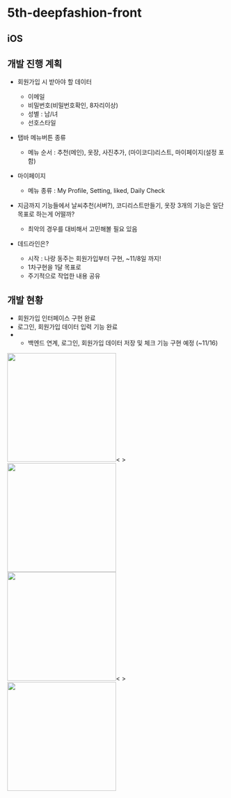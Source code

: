 # 5th-deepfashion-front

## iOS

## 개발 진행 계획 
- 회원가입 시 받아야 할 데이터
    - 이메일
    - 비밀번호(비밀번호확인, 8자리이상)
    - 성별 : 남/녀
    - 선호스타일

- 탭바 메뉴버튼 종류 
    - 메뉴 순서 : 추천(메인), 옷장, 사진추가, (마이코디)리스트,  마이페이지(설정 포함)
- 마이페이지 
    - 메뉴 종류 : My Profile, Setting, liked, Daily Check
- 지금까지 기능들에서 날씨추천(서버?), 코디리스트만들기, 옷장 3개의 기능은 일단 목표로 하는게 어떨까?
    - 최악의 경우를 대비해서 고민해볼 필요 있음
- 데드라인은? 
    - 시작 : 나랑 동주는 회원가입부터 구현, ~11/8일 까지!
    - 1차구현을 1달 목표로 
    - 주기적으로 작업한 내용 공유


## 개발 현황 
- 회원가입 인터페이스 구현 완료
- 로그인, 회원가입 데이터 입력 기능 완료
- * 백엔드 연계, 로그인, 회원가입 데이터 저장 및 체크 기능 구현 예정 (~11/16)

<div>
<img width="250" src="https://user-images.githubusercontent.com/4410021/68251803-3770eb00-0067-11ea-90c1-42aaff71efa9.png"><&nbsp>
<img width="250" src="https://user-images.githubusercontent.com/4410021/68251807-3c359f00-0067-11ea-9e74-2e24ce529f60.png"><br>
<img width="250" src="https://user-images.githubusercontent.com/4410021/68251810-3dff6280-0067-11ea-941e-0ab7e4d82585.png"><&nbsp>
<img width="250" src="https://user-images.githubusercontent.com/4410021/68251814-3fc92600-0067-11ea-83bd-eba3669e8e93.png">
</div>
    
<br>
